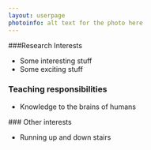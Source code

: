 ```yaml
---
layout: userpage
photoinfo: alt text for the photo here
---
```


###Research Interests

 * Some interesting stuff
 * Some exciting stuff

### Teaching responsibilities

 * Knowledge to the brains of humans

### Other interests

 * Running up and down stairs
